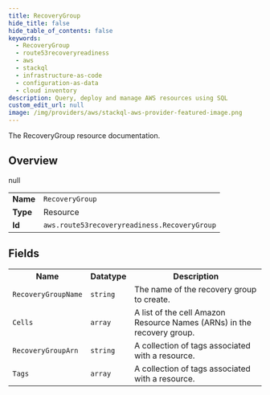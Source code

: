 ```yaml
---
title: RecoveryGroup
hide_title: false
hide_table_of_contents: false
keywords:
  - RecoveryGroup
  - route53recoveryreadiness
  - aws
  - stackql
  - infrastructure-as-code
  - configuration-as-data
  - cloud inventory
description: Query, deploy and manage AWS resources using SQL
custom_edit_url: null
image: /img/providers/aws/stackql-aws-provider-featured-image.png
---
```

The RecoveryGroup resource documentation.

## Overview
<table><tbody>
<tr><td><b>Name</b></td><td><code>RecoveryGroup</code></td></tr>
<tr><td><b>Type</b></td><td>Resource</td></tr>
null
<tr><td><b>Id</b></td><td><code>aws.route53recoveryreadiness.RecoveryGroup</code></td></tr>
</tbody></table>

## Fields
<table><tbody>
<tr><th>Name</th><th>Datatype</th><th>Description</th></tr>
<tr><td><code>RecoveryGroupName</code></td><td><code>string</code></td><td>The name of the recovery group to create.</td></tr><tr><td><code>Cells</code></td><td><code>array</code></td><td>A list of the cell Amazon Resource Names (ARNs) in the recovery group.</td></tr><tr><td><code>RecoveryGroupArn</code></td><td><code>string</code></td><td>A collection of tags associated with a resource.</td></tr><tr><td><code>Tags</code></td><td><code>array</code></td><td>A collection of tags associated with a resource.</td></tr>
</tbody></table>